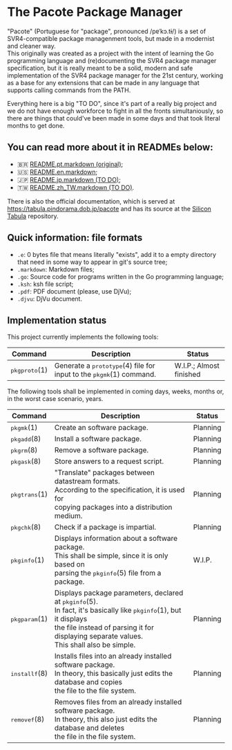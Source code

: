 # The Pacote Package Manager
"Pacote" (Portuguese for "package", pronounced  /pɐˈkɔ.tɨ/) is a set of
SVR4-compatible package managenment tools, but made in a modernist and cleaner
way.   
This originally was created as a project with the intent of learning the Go
programming language and (re)documenting the SVR4 package manager specification,
but it is really meant to be a solid, modern and safe implementation of the SVR4
package manager for the 21st century, working as a base for any extensions that
can be made in any language that supports calling commands from the PATH.

Everything here is a big "TO DO", since it's part of a really big project and we
do not have enough workforce to fight in all the fronts simultaniously, so there
are things that could've been made in some days and that took literal months to
get done.

## You can read more about it in READMEs below:  
* :brazil: [README.pt.markdown (original)](./docs/README.pt.markdown);
* :us: [README.en.markdown](./docs/README.en.markdown);
* :jp: [README.jp.markdown (TO DO)](./docs/README.jp.markdown);
* :taiwan: [README.zh\_TW.markdown (TO DO)](./docs/README.zh_TW.markdown).

There is also the official documentation, which is served at
https://tabula.pindorama.dob.jp/pacote and has its source at the
[Silicon Tabula](https://github.com/Projeto-Pindorama/Silicon-Tabula) repository.

## Quick information: file formats
* `.e`: 0 bytes file that means literally "exists", add it to a empty directory
  that need in some way to appear in git's source tree;
* `.markdown`: Markdown files;
* `.go`: Source code for programs written in the Go programming language;
* `.ksh`: ksh file script;
* `.pdf`: PDF document (please, use DjVu);
* `.djvu`: DjVu document.

## Implementation status

This project currently implements the following tools:  

<table>
<thead>
  <tr>
    <th>Command</th>
    <th>Description</th>
    <th>Status</th>
  </tr>
</thead>
<tbody>
  <tr>
    <td><tt>pkgproto</tt>(1)</td>
    <td>Generate a <tt>prototype</tt>(4) file for input to the
<tt>pkgmk</tt>(1) command.</td>
    <td>W.I.P.; Almost finished</td>
  </tr>
</tbody>
</table>

The following tools shall be implemented in coming days, weeks, months or, in
the worst case scenario, years.  

<table>
<thead>
  <tr>
    <th>Command</th>
    <th>Description</th>
    <th>Status</th>
  </tr>
</thead>
<tbody>
  <tr>
    <td><tt>pkgmk</tt>(1)</td>
    <td>Create an software package.</td>
    <td>Planning</td>
  </tr>
  <tr>
    <td><tt>pkgadd</tt>(8)</td>
    <td>Install a software package.</td>
    <td>Planning</td>
  </tr>
  <tr>
    <td><tt>pkgrm</tt>(8)</td>
    <td>Remove a software package.</td>
    <td>Planning</td>
  </tr>
  <tr>
    <td><tt>pkgask</tt>(8)</td>
    <td>Store answers to a request script.</td>
    <td>Planning</td>
  </tr>
  <tr>
    <td><tt>pkgtrans</tt>(1)</td>
    <td>"Translate" packages between datastream formats.<br>According to the
specification, it is used for<br>copying packages into a distribution
medium.</td>
    <td>Planning</td>
  </tr>
  <tr>
    <td><tt>pkgchk</tt>(8)</td>
    <td>Check if a package is impartial.</td>
    <td>Planning</td>
  </tr>
  <tr>
    <td><tt>pkginfo</tt>(1)</td>
    <td>Displays information about a software package.<br>This shall be simple,
since it is only based on<br>parsing the <tt>pkginfo</tt>(5) file from a
package.</td>
    <td>W.I.P.</td>
  </tr>
  <tr>
    <td><tt>pkgparam</tt>(1)</td>
    <td>Displays package parameters, declared at <tt>pkginfo</tt>(5).<br>In fact,
it's basically like <tt>pkginfo</tt>(1), but it displays<br>the file instead of
parsing it for displaying separate values.<br>This shall also be simple.</td>
    <td>Planning</td>
  </tr>
  <tr>
    <td><tt>installf</tt>(8)</td>
    <td>Installs files into an already installed software package.<br>In theory,
this basically just edits the database and copies<br>the file to the file
system.</td>
    <td>Planning</td>
  </tr>
  <tr>
    <td><tt>removef</tt>(8)</td>
    <td>Removes files from an already installed software package.<br>In theory,
this also just edits the database and deletes<br>the file in the file
system.</td>
    <td>Planning</td>
  </tr>
</tbody>
</table>
